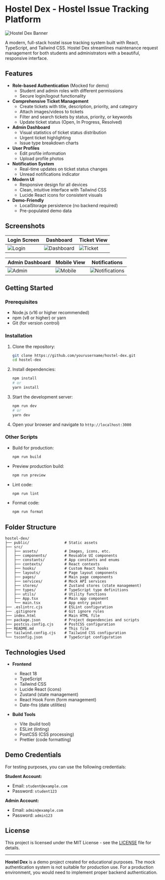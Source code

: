 # Hostel Dex - Hostel Issue Tracking Platform

![Hostel Dex Banner](./public/banner-placeholder.png) <!-- Replace with actual banner image -->

A modern, full-stack hostel issue tracking system built with React, TypeScript, and Tailwind CSS. Hostel Dex streamlines maintenance request management for both students and administrators with a beautiful, responsive interface.

## Features

- **Role-based Authentication** (Mocked for demo)
  - Student and admin roles with different permissions
  - Secure login/logout functionality
- **Comprehensive Ticket Management**
  - Create tickets with title, description, priority, and category
  - Attach images/videos to tickets
  - Filter and search tickets by status, priority, or keywords
  - Update ticket status (Open, In Progress, Resolved)
- **Admin Dashboard**
  - Visual statistics of ticket status distribution
  - Urgent ticket highlighting
  - Issue type breakdown charts
- **User Profiles**
  - Edit profile information
  - Upload profile photos
- **Notification System**
  - Real-time updates on ticket status changes
  - Unread notifications indicator
- **Modern UI**
  - Responsive design for all devices
  - Clean, intuitive interface with Tailwind CSS
  - Lucide React icons for consistent visuals
- **Demo-Friendly**
  - LocalStorage persistence (no backend required)
  - Pre-populated demo data

## Screenshots

| Login Screen | Dashboard | Ticket View |
|--------------|-----------|-------------|
| ![Login](./public/login-placeholder.png) | ![Dashboard](./public/dashboard-placeholder.png) | ![Ticket](./public/ticket-placeholder.png) |

| Admin Dashboard | Mobile View | Notifications |
|-----------------|-------------|---------------|
| ![Admin](./public/admin-placeholder.png) | ![Mobile](./public/mobile-placeholder.png) | ![Notifications](./public/notifications-placeholder.png) |

## Getting Started

### Prerequisites

- Node.js (v16 or higher recommended)
- npm (v8 or higher) or yarn
- Git (for version control)

### Installation

1. Clone the repository:
   ```bash
   git clone https://github.com/yourusername/hostel-dex.git
   cd hostel-dex
   ```

2. Install dependencies:
   ```bash
   npm install
   # or
   yarn install
   ```

3. Start the development server:
   ```bash
   npm run dev
   # or
   yarn dev
   ```

4. Open your browser and navigate to `http://localhost:3000`

### Other Scripts

- Build for production:
  ```bash
  npm run build
  ```

- Preview production build:
  ```bash
  npm run preview
  ```

- Lint code:
  ```bash
  npm run lint
  ```

- Format code:
  ```bash
  npm run format
  ```

## Folder Structure

```
hostel-dex/
├── public/                # Static assets
├── src/
│   ├── assets/            # Images, icons, etc.
│   ├── components/        # Reusable UI components
│   ├── constants/         # App constants and enums
│   ├── contexts/          # React contexts
│   ├── hooks/             # Custom React hooks
│   ├── layouts/           # Page layout components
│   ├── pages/             # Main page components
│   ├── services/          # Mock API services
│   ├── stores/            # Zustand stores (state management)
│   ├── types/             # TypeScript type definitions
│   ├── utils/             # Utility functions
│   ├── App.tsx            # Main app component
│   └── main.tsx           # App entry point
├── .eslintrc.cjs          # ESLint configuration
├── .gitignore             # Git ignore rules
├── index.html             # Main HTML file
├── package.json           # Project dependencies and scripts
├── postcss.config.cjs     # PostCSS configuration
├── README.md              # This file
├── tailwind.config.cjs    # Tailwind CSS configuration
└── tsconfig.json          # TypeScript configuration
```

## Technologies Used

- **Frontend**
  - React 18
  - TypeScript
  - Tailwind CSS
  - Lucide React (icons)
  - Zustand (state management)
  - React Hook Form (form management)
  - Date-fns (date utilities)

- **Build Tools**
  - Vite (build tool)
  - ESLint (linting)
  - PostCSS (CSS processing)
  - Prettier (code formatting)

## Demo Credentials

For testing purposes, you can use the following credentials:

**Student Account:**
- Email: `student@example.com`
- Password: `student123`

**Admin Account:**
- Email: `admin@example.com`
- Password: `admin123`

## License

This project is licensed under the MIT License - see the [LICENSE](LICENSE) file for details.

---

**Hostel Dex** is a demo project created for educational purposes. The mock authentication system is not suitable for production use. For a production environment, you would need to implement proper backend authentication.